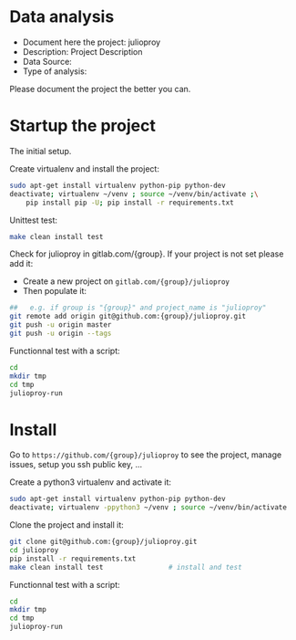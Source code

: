 # Data analysis
- Document here the project: julioproy
- Description: Project Description
- Data Source:
- Type of analysis:

Please document the project the better you can.

# Startup the project

The initial setup.

Create virtualenv and install the project:
```bash
sudo apt-get install virtualenv python-pip python-dev
deactivate; virtualenv ~/venv ; source ~/venv/bin/activate ;\
    pip install pip -U; pip install -r requirements.txt
```

Unittest test:
```bash
make clean install test
```

Check for julioproy in gitlab.com/{group}.
If your project is not set please add it:

- Create a new project on `gitlab.com/{group}/julioproy`
- Then populate it:

```bash
##   e.g. if group is "{group}" and project_name is "julioproy"
git remote add origin git@github.com:{group}/julioproy.git
git push -u origin master
git push -u origin --tags
```

Functionnal test with a script:

```bash
cd
mkdir tmp
cd tmp
julioproy-run
```

# Install

Go to `https://github.com/{group}/julioproy` to see the project, manage issues,
setup you ssh public key, ...

Create a python3 virtualenv and activate it:

```bash
sudo apt-get install virtualenv python-pip python-dev
deactivate; virtualenv -ppython3 ~/venv ; source ~/venv/bin/activate
```

Clone the project and install it:

```bash
git clone git@github.com:{group}/julioproy.git
cd julioproy
pip install -r requirements.txt
make clean install test                # install and test
```
Functionnal test with a script:

```bash
cd
mkdir tmp
cd tmp
julioproy-run
```
